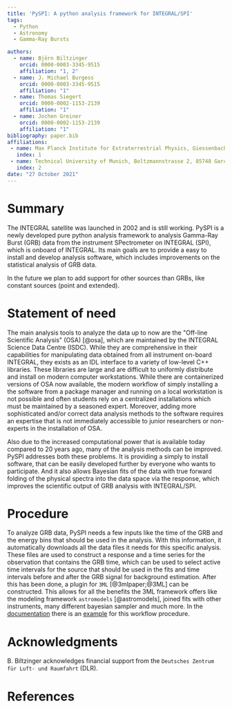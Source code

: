 ```yaml
---
title: 'PySPI: A python analysis framework for INTEGRAL/SPI'
tags:
  - Python
  - Astronomy
  - Gamma-Ray Bursts

authors:
  - name: Björn Biltzinger
    orcid: 0000-0003-3345-9515
    affiliation: "1, 2"
  - name: J. Michael Burgess
    orcid: 0000-0003-3345-9515
    affiliation: "1"
  - name: Thomas Siegert
    orcid: 0000-0002-1153-2139
    affiliation: "1"
  - name: Jochen Greiner
    orcid: 0000-0002-1153-2139
    affiliation: "1"
bibliography: paper.bib
affiliations:
 - name: Max Planck Institute for Extraterrestrial Physics, Giessenbachstrasse, 85748 Garching, Germany
   index: 1
 - name: Technical University of Munich, Boltzmannstrasse 2, 85748 Garching, Germany
   index: 2
date: "27 October 2021"
---
```


# Summary

The INTEGRAL satellite was launched in 2002 and is still working. PySPI is a newly developed pure python analysis framework to analysis Gamma-Ray Burst (GRB) data from the instrument SPectrometer on INTEGRAL (SPI), which is onboard of INTEGRAL. Its main goals are to provide a easy to install and develop analysis software, which includes improvements on the statistical analysis of GRB data. 

In the future we plan to add support for other sources than GRBs, like constant sources (point and extended). 

# Statement of need

The main analysis tools to analyze the data up to now are the "Off-line Scientific Analysis" (OSA) [@osa], which are maintained by the INTEGRAL Science Data Centre (ISDC). While they are comprehensive in their capabilities for manipulating data obtained from all instrument on-board INTEGRAL, they exists as an IDL interface to a variety of low-level C++ libraries. These libraries are large and are difficult to uniformly distribute and install on modern computer workstations. While there are containerized versions of OSA now available, the modern workflow of simply installing a the software from a package manager and running on a local workstation is not possible and often students rely on a centralized installations which must be maintained by a seasoned expert. Moreover, adding more sophisticated and/or correct data analysis methods to the software requires an expertise that is not immediately accessible to junior researchers or non-experts in the installation of OSA.

Also due to the increased computational power that is available today compared to 20 years ago, many of the analysis methods can be improved. PySPI addresses both these problems. It is providing a simply to install software, that can be easily developed further by everyone who wants to participate. And it also allows Bayesian fits of the data with true forward folding of the physical spectra into the data space via the response, which improves the scientific output of GRB analysis with INTEGRAL/SPI. 

# Procedure

To analyze GRB data, PySPI needs a few inputs like the time of the GRB and the energy bins that should be used in the analysis. With this information, it automatically downloads all the data files it needs for this specific analysis. These files are used to construct a response and a time series for the observation that contains the GRB time, which can be used to select active time intervals for the source that should be used in the fits and time intervals before and after the GRB signal for background estimation. After this has been done, a plugin for `3ML` [@3mlpaper;@3ML] can be constructed. This allows for all the benefits the 3ML framework offers like the modeling framework `astromodels` [@astromodels], joined fits with other instruments, many different bayesian sampler and much more. In the [documentation](https://pyspi.readthedocs.io/en/latest/) there is an [example](https://pyspi.readthedocs.io/en/latest/notebooks/grb_analysis/) for this workflow procedure.

# Acknowledgments

B. Biltzinger acknowledges financial support from the `Deutsches Zentrum für Luft- und Raumfahrt` (DLR). 

# References

